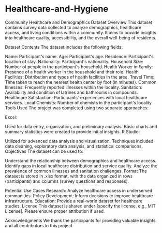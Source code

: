 # Healthcare-and-Hygiene
Community Healthcare and Demographics Dataset
Overview
This dataset contains survey data collected to analyze demographics, healthcare access, and living conditions within a community. It aims to provide insights into healthcare quality, accessibility, and the overall well-being of residents.

Dataset Contents
The dataset includes the following fields:

Name: Participant's name.
Age: Participant's age.
Residence: Participant's location of stay.
Nationality: Participant's nationality.
Household Size: Number of people in the participant's household.
Health Worker in Family: Presence of a health worker in the household and their role.
Health Facilities: Distribution and types of health facilities in the area.
Travel Time: Time taken to reach the nearest health center by foot (in minutes).
Common Illnesses: Frequently reported illnesses within the locality.
Sanitation: Availability and condition of latrines and bathrooms in compounds.
Healthcare Satisfaction: Participants' experiences with local healthcare services.
Local Chemists: Number of chemists in the participant's locality.
Tools Used
The project was completed using two separate approaches:

Excel:

Used for data entry, organization, and preliminary analysis.
Basic charts and summary statistics were created to provide initial insights.
R Studio:

Utilized for advanced data analysis and visualization.
Techniques included data cleaning, exploratory data analysis, and statistical comparisons.
Objectives
The dataset can be used to:

Understand the relationship between demographics and healthcare access.
Identify gaps in local healthcare distribution and service quality.
Analyze the prevalence of common illnesses and sanitation challenges.
Format
The dataset is stored in .xlsx format, with the data organized in rows (participants) and columns (survey questions and responses).

Potential Use Cases
Research: Analyze healthcare access in underserved communities.
Policy Development: Inform decisions to improve healthcare infrastructure.
Education: Provide a real-world dataset for healthcare studies.
License
This dataset is shared under [specify the license, e.g., MIT License]. Please ensure proper attribution if used.

Acknowledgments
We thank the participants for providing valuable insights and all contributors to this project.
